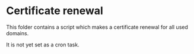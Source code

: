 # Certificate renewal

This folder contains a script which makes a certificate renewal for all used domains.

It is not yet set as a cron task.
